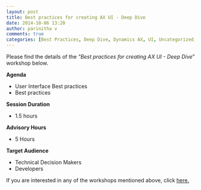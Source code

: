 ```yaml
---
layout: post
title: Best practices for creating AX UI - Deep Dive
date: 2014-10-06 13:20
author: parinitha v
comments: true
categories: [Best Practices, Deep Dive, Dynamics AX, UI, Uncategorized, User Interface, Workshops]
---
```

Please find the details of the <em>"Best practices for creating AX UI - Deep Dive</em>&rdquo; workshop below.

<b>Agenda</b>

<ul>
<li>User Interface Best practices</li>
<li>Best practices</li>
</ul>

<b>Session Duration</b>

<ul>
<li>1.5 hours</li>
</ul>

<b>Advisory Hours</b>

<ul>
<li>5 Hours</li>
</ul>

<b>Target Audience</b>

<ul>
<li>Technical Decision Makers</li>
<li>Developers</li>
</ul>

If you are interested in any of the workshops mentioned above, click&nbsp;<a href="mailto:blog_ptsdynamics@microsoft.com?Subject=Dynamics%20AX%20Workshops%20-%20Registration&amp;Body=PLEASE%20FILL%20IN%20THE%20FOLLOWING%20DETAILS%0A%0AName%3A%0ACompany%20Name%3A%0APartner%20ID%3A%0AContact%20number%3A%0AEmail%20ID%3A%0AProducts%20interested%20in%3A%0ASessions%20interested%20in%3A">here.</a>
